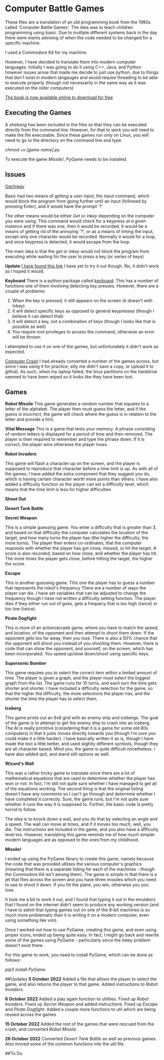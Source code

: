 # Computer Battle Games

These files are a translation of an old programming book from the 1980s
called 'Computer Battle Games'. The idea was to teach children programming
using basic. Due to multiple different systems back in the day there were marks
advising of when the code needed to be changed for a specific machine.

I used a Commodore 64 for my machine.

However, I have decided to translate them into modern computer languages. Initially
I was going to do it using C++, Java, and Python however issues arose that made me
decide to just use python, due to things that don't exist in modern langauges and would
require threading to be able to execute properly (though not necessarily in the same way
as it was executed on the older computers)

[The book is now available online to download for free](https://drive.google.com/file/d/0Bxv0SsvibDMTVUExUjFhTURCSU0/view)

## Executing the Games

A *shebang* has been included in the files so that they can be executed directly from the
command line. However, for that to work you will need to make the file executable. Since these
games run only on Linux, you will need to go to the directory on the command line and type

*chmod +x [game name].py*

To execute the game *Missile!*, PyGame needs to be installed.

## Issues

<ins>Get/Inkey</ins>

Basic had two means of getting a user input, the *input* command, which would block the
program from going further until an input (followed by pressing Enter), and it would 
have the prompt '?'

The other means would be either *Get* or *inkey* depending on the computer you were using. This
command would check for a keypress *at a given instance* and if there was one, then it would be recorded.
It would be a means of getting rid of the annoying '?', or as a means of timing the input, except
only one character would be recorded. Normally it would for a loop, and once keypress is detected, it
would escape from the loop.

The main idea is that the *get* or *inkey* would not block the program from executing while waiting
for the user to press a key (or series of keys)

**Update**
[I have found this link](https://stackoverflow.com/questions/60896414/python-preferably-3-equivalent-to-inkey)
I have yet to try it out though.
No, it didn't work as I hoped it would.

**Keyboard**
There is a python package called [keyboard](https://pypi.org/project/keyboard/). This has a number of functions
one of them involving detecting key presses. However, there are a couple of problems:

1) When the key is pressed, it still appears on the screen (it doesn't with Inkey)
2) It will detect specific keys as opposed to general keypresses (though I believe it can detect that)
3) It will detect a key, not a combination of keys (though I looks like that is possible as well)
4) You require root privileges to access the command, otherwise an error will be thrown

I attempted to use it on one of the games, but unfortunately it didn't work as expected.

<ins>Computer Crash</ins>
I had already converted a number of the games across, but since I was using it for practice, silly me
didn't save a copy, or upload it to github. As such, when my laptop failed, the linux partitions on the
harddrive seemed to have been wiped so it looks like they have been lost.

## Games

**Robot Missile**
This game generates a random number that equates to a letter of the alphabet. The player then must guess
the letter, and if the guess is incorrect, the game will check where the guess is in relation to the letter
and provide a hint.

**Vital Message**
This is a game that tests your memory. A phrase consisting of random letters is displayed for a period of time
and then removed. The player is then required to remember and type the phrase down. If it is correct, the player wins
otherwise the player loses.

**Robot Invaders**

This game will flash a character up on the screen, and the player is supposed to reproduce that character
before a time limit is up. As with all of the games, I have added the extra component that they suggest you
do, which is having certain character worth more points than others. I have also added a difficulty
function so the player can set a difficulty level, which means that the time limit is less for higher
difficulties

**Shoot Out**

**Desert Tank Battle**

**Secret Weapon**

This is a simple guessing game. You enter a difficulty that is greater than 3, and based on that difficulty
the computer calculates the location of the target, and how many turns the player has (the higher the difficulty, the more turns). The player then enters co-ordinates, that the computer responds with whether the
player has got close, missed, or hit the target. A score is also recorded, based on how close, and whether the
player has hit. The more times the player gets close, before hitting the target, the higher the score.

**Escape**

This is another guessing game. This one the player has to guess a number that represents the robot's frequency
There are a number of ways the player can die. I have set variables that can be adjusted to change the
frequency though I have not written a difficulty setting function. The player dies if they either run out of
goes, gets a frequecy that is too high (twice) or too low (twice).

**Pirate Dogfight**

This is more of an action/arcade game, where you have to match the speed, and location, of the opponent
and then attempt to shoot them down. If the opponent gets too far away, then you lose. There is also a 50%
chance that the opponent will shoot you instead of you shooting them. However, there is code that can show
the opponent, and yourself, on the screen, which has been incorporated. You speed up/slow down/shoot using
specific keys.

**Supersonic Bomber**

This game requires you to select the correct item within a limited amount of 
time. The player is given a graph, and the player must select the biggest graph
from the list. The game runs for 10 turns, and each turn the time gets shorter
and shorter. I have included a difficulty selection for the game, so that the
higher the difficulty, the more selections the player has, and the shorter
the time the player has to select them.

**Iceberg**

This game prints out an 8x8 grid with an enemy ship and icebergs. The goal of the game is to attempt to
get the enemy ship to crash into an iceberg. The AI is really primitive (considering that it is a game for
some old 80s computers) in that it justs moves directly towards you (though I'm sure you could make it a
little harder). I have basically written it as is, though I have made the text a little better, and used
slightly different symbols, though they are all character based. Mind you, the game is quite difficult
nonetheless. I have also added quit, and stand still options as well.

**Wizard's Wall**

This was a rather tricky game to translate since there are a lot of mathematical equations that are used to
determine whether the player has won or not. In fact, I'm still not quite sure whether I have managed to get
all of the equations working. The second thing is that the original listing doesn't have any comments so I
can't go through and determine whether I have completed it correctly. Sure, the game runs, but I'm not quite
sure whether it runs the way it is supposed to. Further, the basic code is pretty horrid to follow.

The idea is to knock down a wall, and you do that by selecting an angle and a speed. The wall can move at
times, and if it moves too much, well, you die. The instructions are included in the game, and you also
have a difficulty level too. However, translating this game reminds me of how much simpler modern languages
are as opposed to the ones from my childhood.

**Missile!**

I ended up using the PyGame library to create this game, namely because the code that was provided utilises
the various computer's graphics (meaning that there is a separate listing for each of the machines - though
the Commodore 64 isn't among them). The game is simple in that there is a jet that flies across the screen and
you have three missiles which you need to use to shoot it down. If you hit the plane, you win, otherwise you
you lose.

It took me a bit to work it out, and I found that typing it out in the emulators that I found on the internet
didn't seem to produce any working version (and I have to admit that typing games out on one of the 8-bit
machines is so much more problematic than it is writing it on a modern computer, even using something like
vim).

Once I worked out how to use PyGame, creating this game, and even using proper icons, ended up being quite
easy. In fact, I might go back and rewrite some of the games using PyGame - particularly since the Inkey
problem doesn't exist there.

For this game to work, you need to install PyGame, which can be done as follows:

*pip3 install PyGame*

##Updates
**5 October 2022**
Added a file that allows the player to select the game, and also returns the player to that game. Added instructions
to *Robot Invaders*.

**6 October 2022**
Added a play again function to utilities. Fixed up *Robot Invaders*. Fixed up *Secret Weapon* and added instructions.
Fixed up *Escape* and *Pirate Dogfight*. Added a couple more functions to util which are being reused across the games

**15 October 2022**
Added the rest of the games that were rescued from the crash, and converted *Robot Missile*.

**26 October 2022**
Converted *Desert Tank Battle* as well as previous games. Also moved some of the common functions into the util file.

##To Do

